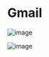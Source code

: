 # Gmail

![image](https://github.com/RajshreeRajoliya/Gmail/assets/113670900/45013a7d-7907-47aa-8ae8-648eed58eab6)

![image](https://github.com/RajshreeRajoliya/Gmail/assets/113670900/3d24805d-1ee3-4acb-81a9-5881e9cd603c)

